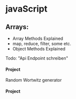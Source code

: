 # javaScript

## Arrays:
- Array Methods Explained
- map, reduce, filter, some etc.
- Object Methods Explained

Todo: "Api Endpoint schreiben"

#### Project
Random Wortwitz generator



#### Project
